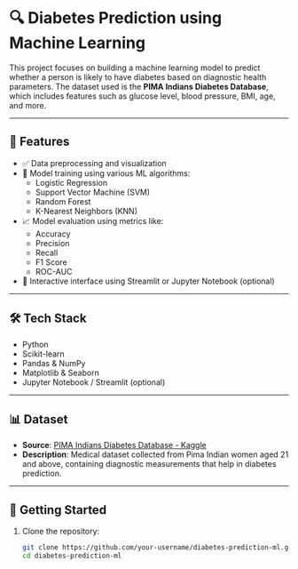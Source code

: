 # 🔍 Diabetes Prediction using Machine Learning

This project focuses on building a machine learning model to predict whether a person is likely to have diabetes based on diagnostic health parameters. The dataset used is the **PIMA Indians Diabetes Database**, which includes features such as glucose level, blood pressure, BMI, age, and more.

---

## 📌 Features

- ✅ Data preprocessing and visualization
- 🤖 Model training using various ML algorithms:
  - Logistic Regression
  - Support Vector Machine (SVM)
  - Random Forest
  - K-Nearest Neighbors (KNN)
- 📈 Model evaluation using metrics like:
  - Accuracy
  - Precision
  - Recall
  - F1 Score
  - ROC-AUC
- 🧪 Interactive interface using Streamlit or Jupyter Notebook (optional)

---

## 🛠️ Tech Stack

- Python
- Scikit-learn
- Pandas & NumPy
- Matplotlib & Seaborn
- Jupyter Notebook / Streamlit (optional)

---

## 📊 Dataset

- **Source**: [PIMA Indians Diabetes Database - Kaggle](https://www.kaggle.com/datasets/uciml/pima-indians-diabetes-database)
- **Description**: Medical dataset collected from Pima Indian women aged 21 and above, containing diagnostic measurements that help in diabetes prediction.

---

## 🚀 Getting Started

1. Clone the repository:
   ```bash
   git clone https://github.com/your-username/diabetes-prediction-ml.git
   cd diabetes-prediction-ml
